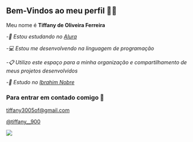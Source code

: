 ## Bem-Vindos ao meu perfil 💜🌙

Meu nome é **Tiffany de Oliveira Ferreira**

_-📔 Estou estudando no [Alura](https://www.alura.com.br)_

_-💻 Estou me desenvolvendo na linguagem de programação_

_-📋 Utilizo este espaço para a minha organização e compartilhamento de meus projetos desenvolvidos_

_-🏫 Estudo no [Ibrahim Nobre](https://www.instagram.com/ibrahimnobre/)_

  
### Para entrar em contado comigo 💌

tiffany3005of@gmail.com
 
[@tiffany__900](https://www.instagram.com/tiffany__900/)




![](https://media1.tenor.com/m/dT-O_LhxgskAAAAC/sailormoon-luna.gif)





